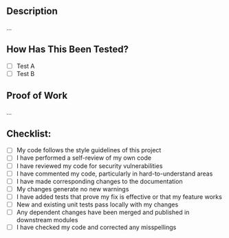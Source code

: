 ## Description
<!-- Please include a summary of the change and which issue is fixed. Please also include relevant motivation and context. List any dependencies that are required for this change. -->
<!-- Include link to the task's ticket. -->

...

## How Has This Been Tested?
<!-- Please describe the tests that you ran to verify your changes. Provide instructions so we can reproduce. Please also list any relevant details for your test configuration -->

- [ ] Test A
- [ ] Test B

## Proof of Work
<!-- Please include screenshots, video, gif, etc. -->

...


## Checklist:

- [ ] My code follows the style guidelines of this project
- [ ] I have performed a self-review of my own code
- [ ] I have reviewed my code for security vulnerabilities
- [ ] I have commented my code, particularly in hard-to-understand areas
- [ ] I have made corresponding changes to the documentation
- [ ] My changes generate no new warnings
- [ ] I have added tests that prove my fix is effective or that my feature works
- [ ] New and existing unit tests pass locally with my changes
- [ ] Any dependent changes have been merged and published in downstream modules
- [ ] I have checked my code and corrected any misspellings
